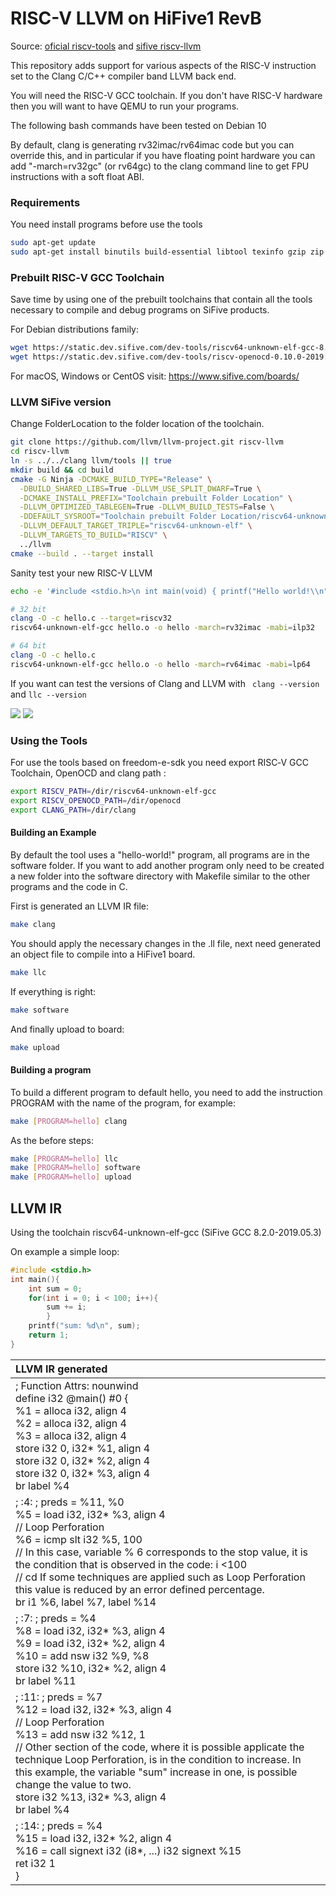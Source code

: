 # RISC-V LLVM on HiFive1 RevB

Source: [oficial riscv-tools](https://github.com/riscv/riscv-tools) and [sifive riscv-llvm](https://github.com/sifive/riscv-llvm)

This repository adds support for various aspects of the RISC-V instruction set to the Clang C/C++ compiler band LLVM back end.

You will need the RISC-V GCC toolchain. If you don't have RISC-V hardware then you will want to have QEMU to run your programs.

The following bash commands have been tested on Debian 10

By default, clang is generating rv32imac/rv64imac code but you can override this, and in particular if you have floating point hardware you can add "-march=rv32gc" (or rv64gc) to the clang command line to get FPU instructions with a soft float ABI.

### Requirements

You need install programs before use the tools

```bash
sudo apt-get update
sudo apt-get install binutils build-essential libtool texinfo gzip zip unzip patchutils curl git make cmake ninja-build automake bison flex gperf grep sed gawk python bc zlib1g-dev libexpat1-dev libmpc-dev libglib2.0-dev libfdt-dev libpixman-1-dev 
```

### Prebuilt RISC‑V GCC Toolchain

Save time by using one of the prebuilt toolchains that contain all the tools necessary to compile and debug programs on SiFive products.

For Debian distributions family:

```bash
wget https://static.dev.sifive.com/dev-tools/riscv64-unknown-elf-gcc-8.2.0-2019.05.3-x86_64-linux-ubuntu14.tar.gz
wget https://static.dev.sifive.com/dev-tools/riscv-openocd-0.10.0-2019.05.1-x86_64-linux-ubuntu14.tar.gz
```

For macOS, Windows or CentOS visit: https://www.sifive.com/boards/

### LLVM SiFive version

Change FolderLocation to the folder location of the toolchain.

```bash
git clone https://github.com/llvm/llvm-project.git riscv-llvm
cd riscv-llvm
ln -s ../../clang llvm/tools || true
mkdir build && cd build
cmake -G Ninja -DCMAKE_BUILD_TYPE="Release" \
  -DBUILD_SHARED_LIBS=True -DLLVM_USE_SPLIT_DWARF=True \
  -DCMAKE_INSTALL_PREFIX="Toolchain prebuilt Folder Location" \
  -DLLVM_OPTIMIZED_TABLEGEN=True -DLLVM_BUILD_TESTS=False \
  -DDEFAULT_SYSROOT="Toolchain prebuilt Folder Location/riscv64-unknown-elf" \
  -DLLVM_DEFAULT_TARGET_TRIPLE="riscv64-unknown-elf" \
  -DLLVM_TARGETS_TO_BUILD="RISCV" \
  ../llvm
cmake --build . --target install
```

Sanity test your new RISC-V LLVM

```bash
echo -e '#include <stdio.h>\n int main(void) { printf("Hello world!\\n"); return 0; }' > hello.c

# 32 bit
clang -O -c hello.c --target=riscv32
riscv64-unknown-elf-gcc hello.o -o hello -march=rv32imac -mabi=ilp32

# 64 bit
clang -O -c hello.c
riscv64-unknown-elf-gcc hello.o -o hello -march=rv64imac -mabi=lp64
```

If you want can test the versions of Clang and LLVM with `` clang --version`` and ``llc --version``  

![](/home/fgranados/Documents/git/LLVM-RISCV/images/llc.png) ![](/home/fgranados/Documents/git/LLVM-RISCV/images/clang.png)



### Using the Tools 

For use the tools based on freedom-e-sdk you need export  RISC‑V GCC Toolchain, OpenOCD and clang path :

```bash
export RISCV_PATH=/dir/riscv64-unknown-elf-gcc
export RISCV_OPENOCD_PATH=/dir/openocd
export CLANG_PATH=/dir/clang 
```

#### Building an Example

By default the tool uses a "hello-world!" program, all programs are in the software folder. If you want to add another program only need to be created a new folder into the software directory with Makefile similar to the other programs and the code in C.

First is generated an LLVM IR file:

```bash
make clang
```

You should apply the necessary changes in the .ll file, next need generated an object file to compile into a HiFive1 board.

```bash
make llc
```

If everything is right:

```bash
make software
```

And finally upload to board:

```bash
make upload
```

#### Building a program

To build a different program to default hello, you need to add the instruction PROGRAM with the name of the program, for example:

```bash
make [PROGRAM=hello] clang
```

As the before steps:

```bash
make [PROGRAM=hello] llc
make [PROGRAM=hello] software
make [PROGRAM=hello] upload
```



## LLVM IR 

Using the toolchain riscv64-unknown-elf-gcc (SiFive GCC 8.2.0-2019.05.3) 

On example a simple loop:

```c
#include <stdio.h>
int main(){
    int sum = 0;
    for(int i = 0; i < 100; i++){
        sum += i;
        }
    printf("sum: %d\n", sum);
    return 1;
}
```



| LLVM IR generated                                            |
| :----------------------------------------------------------- |
| ; Function Attrs: nounwind <br/>define i32 @main() #0 {<br/>  %1 = alloca i32, align 4<br/>  %2 = alloca i32, align 4<br/>  %3 = alloca i32, align 4<br/>  store i32 0, i32* %1, align 4<br/>  store i32 0, i32* %2, align 4<br/>  store i32 0, i32* %3, align 4<br/>  br label %4 |
| ; <label>:4:           ; preds = %11, %0<br/> %5 = load i32, i32* %3, align 4<br/> // Loop Perforation <br/>%6 = icmp slt i32 %5, 100<br/> // In this case, variable  % 6 corresponds to the stop value, it is the condition that is observed in the code: i <100 <br/> // cd If some techniques are applied such as Loop Perforation this value is reduced by an error defined percentage.<br/>br i1 %6, label %7, label %14 |
| ; <label>:7:              ; preds = %4<br/>  %8 = load i32, i32* %3, align 4<br/>  %9 = load i32, i32* %2, align 4<br/>  %10 = add nsw i32 %9, %8<br/>  store i32 %10, i32* %2, align 4<br/>  br label %11 |
| ; <label>:11:              ; preds = %7<br/>  %12 = load i32, i32* %3, align 4<br/>  // Loop Perforation <br/>%13 = add nsw i32 %12, 1<br/> // Other section of the code, where it is possible applicate the technique Loop Perforation, is in the condition to increase. In this example, the variable "sum" increase in one, is possible change the value to two.<br/> store i32 %13, i32* %3, align 4<br/>  br label %4 |
| ; <label>:14:                 ; preds = %4<br/> %15 = load i32, i32* %2, align 4<br/> %16 = call signext i32 (i8*, ...) i32 signext %15<br/> ret i32 1<br/>} |

